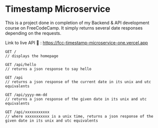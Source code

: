 # Timestamp Microservice

This is a project done in completion of my Backend & API development course on FreeCodeCamp. It simply returns several date responses depending on the requests.

Link to live API :link: : https://fcc-timestamp-microservice-one.vercel.app

```
GET / 
// displays the homepage

GET /api/hello
// returns a json response to say hello

GET /api
// returns a json response of the current date in its unix and utc equivalents

GET /api/yyyy-mm-dd
// returns a json response of the given date in its unix and utc equivalents

GET /api/xxxxxxxxxxx
// where xxxxxxxxxxx is a unix time, returns a json response of the given date in its unix and utc equivalents
```



